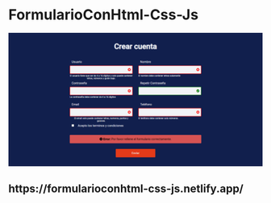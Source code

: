 # FormularioConHtml-Css-Js
<img src="https://github.com/agustinabellone/FormularioConHtml-Css-Js/blob/master/Portada.png?raw=true" alt=""/>
<h2>https://formularioconhtml-css-js.netlify.app/</h2>
